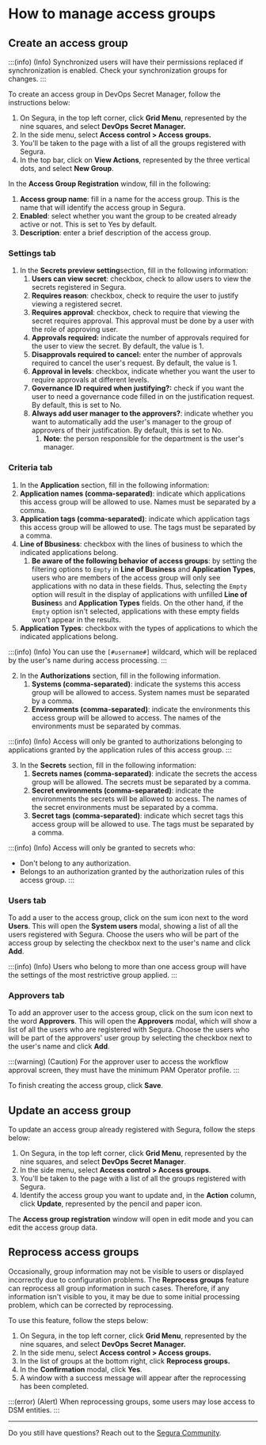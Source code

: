 # How to manage access groups

## Create an access group

:::(info) (Info)
Synchronized users will have their permissions replaced if synchronization is enabled. Check your synchronization groups for changes.
:::

To create an access group in DevOps Secret Manager, follow the instructions below:

1. On Segura, in the top left corner, click **Grid Menu**, represented by the nine squares, and select **DevOps Secret Manager.**
2. In the side menu, select **Access control > Access groups.**
3. You'll be taken to the page with a list of all the groups registered with Segura.
4. In the top bar, click on **View Actions**, represented by the three vertical dots, and select **New Group**.

In the **Access Group Registration** window, fill in the following:

1. **Access group name**: fill in a name for the access group. This is the name that will identify the access group in Segura.
2. **Enabled**: select whether you want the group to be created already active or not. This is set to Yes by default.
3. **Description**: enter a brief description of the access group.

### Settings tab

1. In the **Secrets preview setting**section, fill in the following information:
   1. **Users can view secret**: checkbox, check to allow users to view the secrets registered in Segura.
   2. **Requires reason**: checkbox, check to require the user to justify viewing a registered secret.
   3. **Requires approval**: checkbox, check to require that viewing the secret requires approval. This approval must be done by a user with the role of approving user.
   4. **Approvals required:** indicate the number of approvals required for the user to view the secret. By default, the value is 1.
   5. **Disapprovals required to cancel:** enter the number of approvals required to cancel the user's request. By default, the value is 1.
   6. **Approval in levels**: checkbox, indicate whether you want the user to require approvals at different levels.
   7. **Governance ID required when justifying?:** check if you want the user to need a governance code filled in on the justification request. By default, this is set to No.
   8. **Always add user manager to the approvers?**: indicate whether you want to automatically add the user's manager to the group of approvers of their justification. By default, this is set to No.
      1. **Note**: the person responsible for the department is the user's manager.

### Criteria tab

1. In the **Application** section, fill in the following information:
2. **Application names (comma-separated)**: indicate which applications this access group will be allowed to use. Names must be separated by a comma.
3. **Application tags (comma-separated)**: indicate which application tags this access group will be allowed to use. The tags must be separated by a comma.
4. **Line of Bbusiness**: checkbox with the lines of business to which the indicated applications belong.
   1. **Be aware of the following behavior of access groups**: by setting the filtering options to `Empty` in **Line of Business** and **Application Types**, users who are members of the access group will only see applications with no data in these fields. Thus, selecting the `Empty` option will result in the display of applications with unfilled **Line of Busines**s and **Application Types** fields. On the other hand, if the `Empty` option isn't selected, applications with these empty fields won't appear in the results.
5. **Application Types**: checkbox with the types of applications to which the indicated applications belong.

:::(info) (Info)
You can use the `[#username#]` wildcard, which will be replaced by the user's name during access processing.
:::

2. In the **Authorizations** section, fill in the following information.
   1. **Systems (comma-separated)**: indicate the systems this access group will be allowed to access. System names must be separated by a comma.
   2. **Environments (comma-separated)**: indicate the environments this access group will be allowed to access. The names of the environments must be separated by commas.

:::(info) (Info)
Access will only be granted to authorizations belonging to applications granted by the application rules of this access group.
:::

3. In the **Secrets** section, fill in the following information:
   1. **Secrets names (comma-separated)**: indicate the secrets the access group will be allowed. The secrets must be separated by a comma.
   2. **Secret environments (comma-separated)**: indicate the environments the secrets will be allowed to access. The names of the secret environments must be separated by a comma.
   3. **Secret tags** **(comma-separated)**: indicate which secret tags this access group will be allowed to use. The tags must be separated by a comma.

:::(info) (Info)
Access will only be granted to secrets who:
* Don't belong to any authorization.
* Belongs to an authorization granted by the authorization rules of this access group.
:::

### Users tab

To add a user to the access group, click on the sum icon next to the word **Users**. This will open the **System users** modal, showing a list of all the users registered with Segura. Choose the users who will be part of the access group by selecting the checkbox next to the user's name and click **Add**.

:::(info) (Info)
Users who belong to more than one access group will have the settings of the most restrictive group applied.
:::

### Approvers tab

To add an approver user to the access group, click on the sum icon next to the word **Approvers**. This will open the **Approvers** modal, which will show a list of all the users who are registered with Segura. Choose the users who will be part of the approvers' user group by selecting the checkbox next to the user's name and click **Add**.

:::(warning) (Caution)
For the approver user to access the workflow approval screen, they must have the minimum PAM Operator profile.
:::

To finish creating the access group, click **Save**.

## Update an access group

To update an access group already registered with Segura, follow the steps below:

1. On Segura, in the top left corner, click **Grid Menu**, represented by the nine squares, and select **DevOps Secret Manager**.
2. In the side menu, select **Access control > Access groups**.
3. You'll be taken to the page with a list of all the groups registered with Segura.
4. Identify the access group you want to update and, in the **Action** column, click **Update**, represented by the pencil and paper icon.

The **Access group registration** window will open in edit mode and you can edit the access group data.

## Reprocess access groups

Occasionally, group information may not be visible to users or displayed incorrectly due to configuration problems. The **Reprocess groups** feature can reprocess all group information in such cases. Therefore, if any information isn't visible to you, it may be due to some initial processing problem, which can be corrected by reprocessing.

To use this feature, follow the steps below:

1. On Segura, in the top left corner, click **Grid Menu**, represented by the nine squares, and select **DevOps Secret Manager.**
2. In the side menu, select **Access control > Access groups.**
3. In the list of groups at the bottom right, click **Reprocess groups.**
4. In the **Confirmation** modal, click **Yes**.
5. A window with a success message will appear after the reprocessing has been completed.

:::(error) (Alert)
When reprocessing groups, some users may lose access to DSM entities.
:::

---

Do you still have questions? Reach out to the [Segura Community](https://community.Segura.io/).